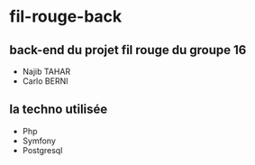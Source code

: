 # fil-rouge-back

## back-end du projet fil rouge du groupe 16

+ Najib TAHAR
+ Carlo BERNI

## la techno utilisée

+ Php 
+ Symfony
+ Postgresql 
